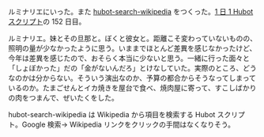 ルミナリエにいった。また [hubot-search-wikipedia][gh:bouzuya/hubot-search-wikipedia] をつくった。[1 日 1 Hubot スクリプト][hubot-script-per-day]の 152 日目。

ルミナリエ。妹とその旦那と。ぼくと彼女と。距離こそ変わっていないものの、照明の量が少なかったように思う。いままでほとんど差異を感じなかったけど、今年は差異を感じたので、おそらく本当に少ないと思う。一緒に行った面々と「しょぼかった」だの「金がないんだろ」とけなしていた。実際のところ、どうなのかは分からない。そういう演出なのか、予算の都合からそうなってしまっているのか。たまごせんとイカ焼きを屋台で食べ、焼肉屋に寄って、すこしばかりの肉をつまんで、ぜいたくをした。

hubot-search-wikipedia は Wikipedia から項目を検索する Hubot スクリプト。Google 検索→ Wikipedia リンクをクリックの手間はなくなりそう。

[hubot-adventar-2014]: http://www.adventar.org/calendars/384
[hubot-adventar-2014-1]: http://qiita.com/bouzuya/items/c7d0ad80c357aab6b696
[hubot-adventar-2014-2]: http://qiita.com/bouzuya/items/11c0c6da2b3ad54b827f
[hubot-adventar-2014-3]: http://qiita.com/bouzuya/items/2a200c9e8a45e2478bc2
[hubot-adventar-2014-4]: http://qiita.com/bouzuya/items/4c0206d72ff22ade9339
[hubot-adventar-2014-6]: http://qiita.com/bouzuya/items/4e051f68f8d68a2944b0
[hubot-adventar-2014-7]: http://qiita.com/bouzuya/items/2e935c99647b93d8ee1d
[hubot-adventar-2014-9]: http://qiita.com/bouzuya/items/587c4e920151342e6f1d
[hubot-adventar-2014-10]: http://qiita.com/bouzuya/items/8e8ee8e2e8f83513ad35
[hubot-adventar-2014-11]: http://qiita.com/bouzuya/items/3e239bc530e7c2c3a26c
[hubot-script-per-day]: https://blog.bouzuya.net/posts?tags=hubot-script-per-day
[gh:bouzuya/hubot-search-wikipedia]: https://github.com/bouzuya/hubot-search-wikipedia
